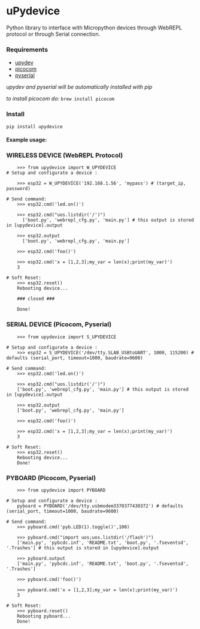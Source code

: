 # uPydevice

Python library to interface with Micropython devices through WebREPL protocol or through Serial connection.

### Requirements
* [upydev](https://github.com/Carglglz/upydev)
* [picocom](https://github.com/npat-efault/picocom)
* [pyserial](https://github.com/pyserial/pyserial/)

*upydev and pyserial will be automatically installed with pip*  

*to install picocom do:*  `brew install picocom`

### Install
`pip install upydevice`

#### Example usage:

### WIRELESS DEVICE (WebREPL Protocol)
        >>> from upydevice import W_UPYDEVICE
    # Setup and configurate a device :

        >>> esp32 = W_UPYDEVICE('192.168.1.56', 'mypass') # (target_ip, password)

    # Send command:
        >>> esp32.cmd('led.on()')

        >>> esp32.cmd("uos.listdir('/')")
          ['boot.py', 'webrepl_cfg.py', 'main.py'] # this output is stored in [upydevice].output

        >>> esp32.output
          ['boot.py', 'webrepl_cfg.py', 'main.py']

        >>> esp32.cmd('foo()')

        >>> esp32.cmd('x = [1,2,3];my_var = len(x);print(my_var)')
        3

    # Soft Reset:
        >>> esp32.reset()
        Rebooting device...

        ### closed ###

        Done!

### SERIAL DEVICE (Picocom, Pyserial)
        >>> from upydevice import S_UPYDEVICE

    # Setup and configurate a device :
        >>> esp32 = S_UPYDEVICE('/dev/tty.SLAB_USBtoUART', 1000, 115200) # defaults (serial_port, timeout=1000, baudrate=9600)

    # Send command:
        >>> esp32.cmd('led.on()')

        >>> esp32.cmd("uos.listdir('/')")
        ['boot.py', 'webrepl_cfg.py', 'main.py'] # this output is stored in [upydevice].output

        >>> esp32.output
        ['boot.py', 'webrepl_cfg.py', 'main.py']

        >>> esp32.cmd('foo()')

        >>> esp32.cmd('x = [1,2,3];my_var = len(x);print(my_var)')
        3

    # Soft Reset:
        >>> esp32.reset()
        Rebooting device...
        Done!

### PYBOARD (Picocom, Pyserial)
        >>> from upydevice import PYBOARD

    # Setup and configurate a device :
        pyboard = PYBOARD('/dev/tty.usbmodem3370377430372') # defaults (serial_port, timeout=1000, baudrate=9600)

    # Send command:
        >>> pyboard.cmd('pyb.LED(1).toggle()',100)

        >>> pyboard.cmd("import uos;uos.listdir('/flash')")
        ['main.py', 'pybcdc.inf', 'README.txt', 'boot.py', '.fseventsd', '.Trashes'] # this output is stored in [upydevice].output

        >>> pyboard.output
        ['main.py', 'pybcdc.inf', 'README.txt', 'boot.py', '.fseventsd', '.Trashes']

        >>> pyboard.cmd('foo()')

        >>> pyboard.cmd('x = [1,2,3];my_var = len(x);print(my_var)')
        3

    # Soft Reset:
        >>> pyboard.reset()
        Rebooting pyboard...
        Done!
